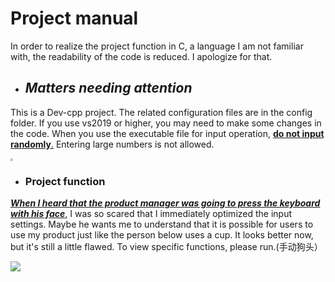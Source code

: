 #                                               				                          Project manual

In order to realize the project function in C, a language I am not familiar with, the readability of the code is reduced. I apologize for that.

- ## *Matters needing attention*

This is a Dev-cpp project. The related configuration files are in the config folder.  If you use vs2019 or higher, you may need to make some changes in the code. When you use the executable file for input operation, <u>**do not input randomly**.</u> Entering large numbers is not allowed.

<img src="C:\Users\86147\Desktop\QG训练营第一次培训\The_list\image\image_1.png" style="zoom: 25%;" />

- ### Project function

**<u>*When I heard that the product manager was going to press the keyboard with his face*</u>**, I was so scared that I immediately optimized the input settings. Maybe he wants me to understand that it is possible for users to use my product just like the person below uses a cup. It looks better now, but it's still a little flawed. To view specific functions, please run.(手动狗头）

![](C:\Users\86147\Desktop\QG训练营第一次培训\The_list\image\v2-47327b2d3b9dd792497246c7a0bdb3c8_b.gif)

